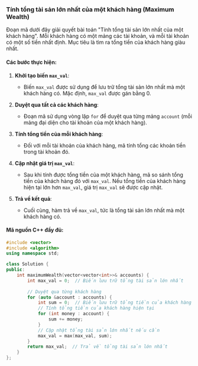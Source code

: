 ### Tính tổng tài sản lớn nhất của một khách hàng (Maximum Wealth)

Đoạn mã dưới đây giải quyết bài toán "Tính tổng tài sản lớn nhất của một khách hàng". Mỗi khách hàng có một mảng các tài khoản, và mỗi tài khoản có một số tiền nhất định. Mục tiêu là tìm ra tổng tiền của khách hàng giàu nhất.

#### Các bước thực hiện:

1. **Khởi tạo biến `max_val`**:
   - Biến `max_val` được sử dụng để lưu trữ tổng tài sản lớn nhất mà một khách hàng có. Mặc định, `max_val` được gán bằng 0.

2. **Duyệt qua tất cả các khách hàng**:
   - Đoạn mã sử dụng vòng lặp `for` để duyệt qua từng mảng `account` (mỗi mảng đại diện cho tài khoản của một khách hàng).

3. **Tính tổng tiền của mỗi khách hàng**:
   - Đối với mỗi tài khoản của khách hàng, mã tính tổng các khoản tiền trong tài khoản đó.

4. **Cập nhật giá trị `max_val`**:
   - Sau khi tính được tổng tiền của một khách hàng, mã so sánh tổng tiền của khách hàng đó với `max_val`. Nếu tổng tiền của khách hàng hiện tại lớn hơn `max_val`, giá trị `max_val` sẽ được cập nhật.

5. **Trả về kết quả**:
   - Cuối cùng, hàm trả về `max_val`, tức là tổng tài sản lớn nhất mà một khách hàng có.

#### Mã nguồn C++ đầy đủ:

```cpp
#include <vector>
#include <algorithm>
using namespace std;

class Solution {
public:
    int maximumWealth(vector<vector<int>>& accounts) {
        int max_val = 0;  // Biến lưu trữ tổng tài sản lớn nhất
        
        // Duyệt qua từng khách hàng
        for (auto &account : accounts) {
            int sum = 0;  // Biến lưu trữ tổng tiền của khách hàng hiện tại
            // Tính tổng tiền của khách hàng hiện tại
            for (int money : account) {
                sum += money;
            }
            // Cập nhật tổng tài sản lớn nhất nếu cần
            max_val = max(max_val, sum);
        }
        return max_val;  // Trả về tổng tài sản lớn nhất
    }
};

